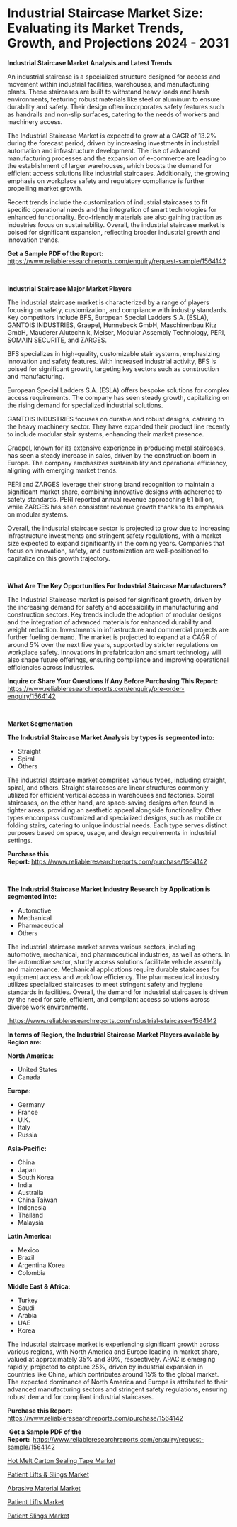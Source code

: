 <p><h1>Industrial Staircase Market Size: Evaluating its Market Trends, Growth, and Projections 2024 - 2031</h1></p><p><strong>Industrial Staircase Market Analysis and Latest Trends</strong></p>
<p><p>An industrial staircase is a specialized structure designed for access and movement within industrial facilities, warehouses, and manufacturing plants. These staircases are built to withstand heavy loads and harsh environments, featuring robust materials like steel or aluminum to ensure durability and safety. Their design often incorporates safety features such as handrails and non-slip surfaces, catering to the needs of workers and machinery access.</p><p>The Industrial Staircase Market is expected to grow at a CAGR of 13.2% during the forecast period, driven by increasing investments in industrial automation and infrastructure development. The rise of advanced manufacturing processes and the expansion of e-commerce are leading to the establishment of larger warehouses, which boosts the demand for efficient access solutions like industrial staircases. Additionally, the growing emphasis on workplace safety and regulatory compliance is further propelling market growth. </p><p>Recent trends include the customization of industrial staircases to fit specific operational needs and the integration of smart technologies for enhanced functionality. Eco-friendly materials are also gaining traction as industries focus on sustainability. Overall, the industrial staircase market is poised for significant expansion, reflecting broader industrial growth and innovation trends.</p></p>
<p><strong>Get a Sample PDF of the Report:&nbsp;</strong> <a href="https://www.reliableresearchreports.com/enquiry/request-sample/1564142?utm_campaign=3&utm_medium=2&utm_source=Github&utm_content=ia&utm_term=08112024&utm_id=industrial-staircase">https://www.reliableresearchreports.com/enquiry/request-sample/1564142</a></p>
<p>&nbsp;</p>
<p><strong>Industrial Staircase Major Market Players</strong></p>
<p><p>The industrial staircase market is characterized by a range of players focusing on safety, customization, and compliance with industry standards. Key competitors include BFS, European Special Ladders S.A. (ESLA), GANTOIS INDUSTRIES, Graepel, Hunnebeck GmbH, Maschinenbau Kitz GmbH, Mauderer Alutechnik, Meiser, Modular Assembly Technology, PERI, SOMAIN SECURITE, and ZARGES. </p><p>BFS specializes in high-quality, customizable stair systems, emphasizing innovation and safety features. With increased industrial activity, BFS is poised for significant growth, targeting key sectors such as construction and manufacturing.</p><p>European Special Ladders S.A. (ESLA) offers bespoke solutions for complex access requirements. The company has seen steady growth, capitalizing on the rising demand for specialized industrial solutions.</p><p>GANTOIS INDUSTRIES focuses on durable and robust designs, catering to the heavy machinery sector. They have expanded their product line recently to include modular stair systems, enhancing their market presence.</p><p>Graepel, known for its extensive experience in producing metal staircases, has seen a steady increase in sales, driven by the construction boom in Europe. The company emphasizes sustainability and operational efficiency, aligning with emerging market trends.</p><p>PERI and ZARGES leverage their strong brand recognition to maintain a significant market share, combining innovative designs with adherence to safety standards. PERI reported annual revenue approaching €1 billion, while ZARGES has seen consistent revenue growth thanks to its emphasis on modular systems.</p><p>Overall, the industrial staircase sector is projected to grow due to increasing infrastructure investments and stringent safety regulations, with a market size expected to expand significantly in the coming years. Companies that focus on innovation, safety, and customization are well-positioned to capitalize on this growth trajectory.</p></p>
<p>&nbsp;</p>
<p><strong>What Are The Key Opportunities For Industrial Staircase Manufacturers?</strong></p>
<p><p>The Industrial Staircase market is poised for significant growth, driven by the increasing demand for safety and accessibility in manufacturing and construction sectors. Key trends include the adoption of modular designs and the integration of advanced materials for enhanced durability and weight reduction. Investments in infrastructure and commercial projects are further fueling demand. The market is projected to expand at a CAGR of around 5% over the next five years, supported by stricter regulations on workplace safety. Innovations in prefabrication and smart technology will also shape future offerings, ensuring compliance and improving operational efficiencies across industries.</p></p>
<p><strong>Inquire or Share Your Questions If Any Before Purchasing This Report:</strong> <a href="https://www.reliableresearchreports.com/enquiry/pre-order-enquiry/1564142?utm_campaign=3&utm_medium=2&utm_source=Github&utm_content=ia&utm_term=08112024&utm_id=industrial-staircase">https://www.reliableresearchreports.com/enquiry/pre-order-enquiry/1564142</a></p>
<p>&nbsp;</p>
<p><strong>Market Segmentation</strong></p>
<p><strong>The Industrial Staircase Market Analysis by types is segmented into:</strong></p>
<p><ul><li>Straight</li><li>Spiral</li><li>Others</li></ul></p>
<p><p>The industrial staircase market comprises various types, including straight, spiral, and others. Straight staircases are linear structures commonly utilized for efficient vertical access in warehouses and factories. Spiral staircases, on the other hand, are space-saving designs often found in tighter areas, providing an aesthetic appeal alongside functionality. Other types encompass customized and specialized designs, such as mobile or folding stairs, catering to unique industrial needs. Each type serves distinct purposes based on space, usage, and design requirements in industrial settings.</p></p>
<p><strong>Purchase this Report:&nbsp;</strong><a href="https://www.reliableresearchreports.com/purchase/1564142?utm_campaign=3&utm_medium=2&utm_source=Github&utm_content=ia&utm_term=08112024&utm_id=industrial-staircase">https://www.reliableresearchreports.com/purchase/1564142</a></p>
<p>&nbsp;</p>
<p><strong>The Industrial Staircase Market Industry Research by Application is segmented into:</strong></p>
<p><ul><li>Automotive</li><li>Mechanical</li><li>Pharmaceutical</li><li>Others</li></ul></p>
<p><p>The industrial staircase market serves various sectors, including automotive, mechanical, and pharmaceutical industries, as well as others. In the automotive sector, sturdy access solutions facilitate vehicle assembly and maintenance. Mechanical applications require durable staircases for equipment access and workflow efficiency. The pharmaceutical industry utilizes specialized staircases to meet stringent safety and hygiene standards in facilities. Overall, the demand for industrial staircases is driven by the need for safe, efficient, and compliant access solutions across diverse work environments.</p></p>
<p><a href="https://www.reliableresearchreports.com/industrial-staircase-r1564142?utm_campaign=3&utm_medium=2&utm_source=Github&utm_content=ia&utm_term=08112024&utm_id=industrial-staircase">&nbsp;https://www.reliableresearchreports.com/industrial-staircase-r1564142</a></p>
<p><strong>In terms of Region, the Industrial Staircase Market Players available by Region are:</strong></p>
<p>
    <p> <strong> North America: </strong>
        <ul>
            <li>United States</li>
            <li>Canada</li>
        </ul>
        </p> 
    <p> <strong> Europe: </strong>
        <ul>
            <li>Germany</li>
            <li>France</li>
            <li>U.K.</li>
            <li>Italy</li>
            <li>Russia</li>
        </ul>
        </p> 
    <p> <strong> Asia-Pacific: </strong>
        <ul>
            <li>China</li>
            <li>Japan</li>
            <li>South Korea</li>
            <li>India</li>
            <li>Australia</li>
            <li>China Taiwan</li>
            <li>Indonesia</li>
            <li>Thailand</li>
            <li>Malaysia</li>
        </ul>
        </p> 
    <p> <strong> Latin America: </strong>
        <ul>
            <li>Mexico</li>
            <li>Brazil</li>
            <li>Argentina Korea</li>
            <li>Colombia</li>
        </ul>
        </p> 
    <p> <strong> Middle East & Africa: </strong>
        <ul>
            <li>Turkey</li>
            <li>Saudi</li>
            <li>Arabia</li>
            <li>UAE</li>
            <li>Korea</li>
        </ul>
    </p>
    </p>
<p><p>The industrial staircase market is experiencing significant growth across various regions, with North America and Europe leading in market share, valued at approximately 35% and 30%, respectively. APAC is emerging rapidly, projected to capture 25%, driven by industrial expansion in countries like China, which contributes around 15% to the global market. The expected dominance of North America and Europe is attributed to their advanced manufacturing sectors and stringent safety regulations, ensuring robust demand for compliant industrial staircases.</p></p>
<p><strong>Purchase this Report: </strong><a href="https://www.reliableresearchreports.com/purchase/1564142?utm_campaign=3&utm_medium=2&utm_source=Github&utm_content=ia&utm_term=08112024&utm_id=industrial-staircase">https://www.reliableresearchreports.com/purchase/1564142</a></p>
<p>&nbsp;<strong>Get a Sample PDF of the Report:&nbsp;&nbsp;</strong><a href="https://www.reliableresearchreports.com/enquiry/request-sample/1564142?utm_campaign=3&utm_medium=2&utm_source=Github&utm_content=ia&utm_term=08112024&utm_id=industrial-staircase">https://www.reliableresearchreports.com/enquiry/request-sample/1564142</a></p>
<p><strong></strong></p>
<p><p><a href="https://github.com/maximinauago/Market-Research-Report-List-1/blob/main/hot-melt-carton-sealing-tape-market.md?utm_campaign=3&utm_medium=2&utm_source=Github&utm_content=ia&utm_term=08112024&utm_id=industrial-staircase">Hot Melt Carton Sealing Tape Market</a></p><p><a href="https://issuu.com/reportprime-2/docs/patient-lifts-slings-market-size-20_4886ba910c0171?utm_campaign=3&utm_medium=2&utm_source=Github&utm_content=ia&utm_term=08112024&utm_id=industrial-staircase">Patient Lifts & Slings Market</a></p><p><a href="https://github.com/WayneGriffin411/Market-Research-Report-List-1/blob/main/abrasive-material-market.md?utm_campaign=3&utm_medium=2&utm_source=Github&utm_content=ia&utm_term=08112024&utm_id=industrial-staircase">Abrasive Material Market</a></p><p><a href="https://issuu.com/reportprime-2/docs/patient-lifts-market-size-2030.pptx_8def9d90e6c766?utm_campaign=3&utm_medium=2&utm_source=Github&utm_content=ia&utm_term=08112024&utm_id=industrial-staircase">Patient Lifts Market</a></p><p><a href="https://issuu.com/reportprime-2/docs/patient-slings-market-size-2030.ppt_133265c724413e?utm_campaign=3&utm_medium=2&utm_source=Github&utm_content=ia&utm_term=08112024&utm_id=industrial-staircase">Patient Slings Market</a></p></p>